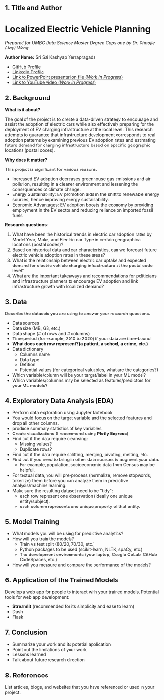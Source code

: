 
 
## 1. Title and Author

# **Localized Electric Vehicle Planning**

*Prepared for UMBC Data Science Master Degree Capstone by Dr. Chaojie (Jay) Wang*

**Author Name:** Sri Sai Kashyap Yerrapragada

- [GitHub Profile](https://github.com/kyerrapragada)
- [LinkedIn Profile](https://www.linkedin.com/in/sri-yerrapragada)
- [Link to PowerPoint presentation file (_Work in Progress_)](link-to-ppt-file)
- [Link to YouTube video (_Work in Progress_)](link-to-youtube-video)

    
## 2. Background

**What is it about?**

The goal of the project is to create a data-driven strategy to encourage and assist the adoption of electric cars while also effectively preparing for the deployment of EV charging infrastructure at the local level. This research attempts to guarantee that infrastructure development corresponds to real adoption patterns by examining previous EV adoption rates and estimating future demand for charging infrastructure based on specific geographic locations (postal codes).

**Why does it matter?**

This project is significant for various reasons:

- Increased EV adoption decreases greenhouse gas emissions and air pollution, resulting in a cleaner environment and lessening the consequences of climate change.
- Energy Sustainability: EV promotion aids in the shift to renewable energy sources, hence improving energy sustainability.
- Economic Advantages: EV adoption boosts the economy by providing employment in the EV sector and reducing reliance on imported fossil fuels.

**Research questions:**

1. What have been the historical trends in electric car adoption rates by Model Year, Make, and Electric car Type in certain geographical locations (postal codes)?
2. Based on historical data and car characteristics, can we forecast future electric vehicle adoption rates in these areas?
3. What is the relationship between electric car uptake and expected demand for electric vehicle charging infrastructure at the postal code level?
4. What are the important takeaways and recommendations for politicians and infrastructure planners to encourage EV adoption and link infrastructure growth with localized demand?



## 3. Data 

Describe the datasets you are using to answer your research questions.

- Data sources
- Data size (MB, GB, etc.)
- Data shape (# of rows and # columns)
- Time period (for example, 2010 to 2020) if your data are time-bound
- **What does each row represent?(a patient, a school, a crime, etc.)**
- Data dictionary
  - Columns name
  - Data type
  - Defition
  - Potential values (for categorical valuables, what are the categories?)
- Which variable/column will be your target/label in your ML model?
- Which variables/columns may be selected as features/predictors for your ML models?

## 4. Exploratory Data Analysis (EDA)

- Perform data exploration using Jupyter Notebook
- You would focus on the target variable and the selected features and drop all other columns.
- produce summary statistics of key variables
- Create visualizations (I recommend using **Plotly Express**)
- Find out if the data require cleansing:
  - Missing values?
  - Duplicate rows? 
- Find out if the data require splitting, merging, pivoting, melting, etc.
- Find out if you need to bring in other data sources to augment your data.
  - For example, population, socioeconomic data from Census may be helpful.
- For textual data, you will pre-process (normalize, remove stopwords, tokenize) them before you can analyze them in predictive analysis/machine learning.
- Make sure the resulting dataset need to be "tidy":
  - each row represent one observation (ideally one unique entity/subject).
  - each columm represents one unique property of that entity. 

## 5. Model Training 

- What models you will be using for predictive analytics?
- How will you train the models?
  - Train vs test split (80/20, 70/30, etc.)
  - Python packages to be used (scikit-learn, NLTK, spaCy, etc.)
  - The development environments (your laptop, Google CoLab, GitHub CodeSpaces, etc.)
- How will you measure and compare the performance of the models?

## 6. Application of the Trained Models

Develop a web app for people to interact with your trained models. Potential tools for web app development:

- **Streamlit** (recommended for its simplicity and ease to learn)
- Dash
- Flask

## 7. Conclusion

- Summarize your work and its potetial application
- Point out the limitations of your work
- Lessons learned 
- Talk about future research direction

## 8. References 

List articles, blogs, and websites that you have referenced or used in your project.

